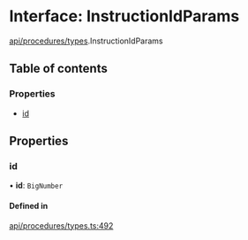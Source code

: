 # Interface: InstructionIdParams

[api/procedures/types](../wiki/api.procedures.types).InstructionIdParams

## Table of contents

### Properties

- [id](../wiki/api.procedures.types.InstructionIdParams#id)

## Properties

### id

• **id**: `BigNumber`

#### Defined in

[api/procedures/types.ts:492](https://github.com/PolymeshAssociation/polymesh-sdk/blob/2d3ac2ae/src/api/procedures/types.ts#L492)
